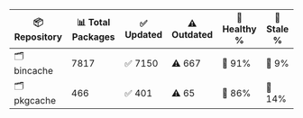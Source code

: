| 📦 Repository | 📊 Total Packages | ✅ Updated | ⚠️ Outdated | 💚 Healthy % | 🔴 Stale % |
|---------------|-------------------|------------|-------------|-------------|------------|
| 🗂️ bincache | 7817 | ✅ 7150 | ⚠️ 667 | 💚 91% | 🔴 9% |
| 🗂️ pkgcache | 466 | ✅ 401 | ⚠️ 65 | 💚 86% | 🔴 14% |
